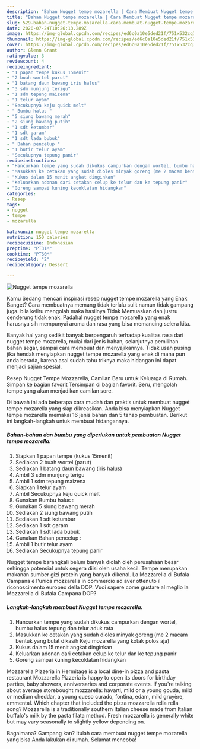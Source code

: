 ```yaml
---
description: "Bahan Nugget tempe mozarella | Cara Membuat Nugget tempe mozarella Yang Enak Dan Lezat"
title: "Bahan Nugget tempe mozarella | Cara Membuat Nugget tempe mozarella Yang Enak Dan Lezat"
slug: 529-bahan-nugget-tempe-mozarella-cara-membuat-nugget-tempe-mozarella-yang-enak-dan-lezat
date: 2020-07-24T10:26:13.289Z
image: https://img-global.cpcdn.com/recipes/ed6c0a10e5ded21f/751x532cq70/nugget-tempe-mozarella-foto-resep-utama.jpg
thumbnail: https://img-global.cpcdn.com/recipes/ed6c0a10e5ded21f/751x532cq70/nugget-tempe-mozarella-foto-resep-utama.jpg
cover: https://img-global.cpcdn.com/recipes/ed6c0a10e5ded21f/751x532cq70/nugget-tempe-mozarella-foto-resep-utama.jpg
author: Glenn Grant
ratingvalue: 3
reviewcount: 4
recipeingredient:
- "1 papan tempe kukus 15menit"
- "2 buah wortel parut"
- "1 batang daun bawang iris halus"
- "3 sdm munjung terigu"
- "1 sdm tepung maizena"
- "1 telur ayam"
- "Secukupnya keju quick melt"
- " Bumbu halus "
- "5 siung bawang merah"
- "2 siung bawang putih"
- "1 sdt ketumbar"
- "1 sdt garam"
- "1 sdt lada bubuk"
- " Bahan pencelup "
- "1 butir telur ayam"
- "Secukupnya tepung panir"
recipeinstructions:
- "Hancurkan tempe yang sudah dikukus campurkan dengan wortel, bumbu halus tepung dan telur aduk rata"
- "Masukkan ke cetakan yang sudah dioles minyak goreng (me 2 macam bentuk yang bulat dikasih Keju mozarella yang kotak polos aja)"
- "Kukus dalam 15 menit angkat dinginkan"
- "Keluarkan adonan dari cetakan celup ke telur dan ke tepung panir"
- "Goreng sampai kuning kecoklatan hidangkan"
categories:
- Resep
tags:
- nugget
- tempe
- mozarella

katakunci: nugget tempe mozarella 
nutrition: 150 calories
recipecuisine: Indonesian
preptime: "PT31M"
cooktime: "PT60M"
recipeyield: "2"
recipecategory: Dessert

---
```



![Nugget tempe mozarella](https://img-global.cpcdn.com/recipes/ed6c0a10e5ded21f/751x532cq70/nugget-tempe-mozarella-foto-resep-utama.jpg)

Kamu Sedang mencari inspirasi resep nugget tempe mozarella yang Enak Banget? Cara membuatnya memang tidak terlalu sulit namun tidak gampang juga. bila keliru mengolah maka hasilnya Tidak Memuaskan dan justru cenderung tidak enak. Padahal nugget tempe mozarella yang enak harusnya sih mempunyai aroma dan rasa yang bisa memancing selera kita.

Banyak hal yang sedikit banyak berpengaruh terhadap kualitas rasa dari nugget tempe mozarella, mulai dari jenis bahan, selanjutnya pemilihan bahan segar, sampai cara membuat dan menyajikannya. Tidak usah pusing jika hendak menyiapkan nugget tempe mozarella yang enak di mana pun anda berada, karena asal sudah tahu triknya maka hidangan ini dapat menjadi sajian spesial.

Resep Nugget Tempe Mozzarella, Camilan Baru untuk Keluarga di Rumah. Simpan ke bagian favorit Tersimpan di bagian favorit. Seru, mengolah tempe yang akan menjadikan camilan sore.


Di bawah ini ada beberapa cara mudah dan praktis untuk membuat nugget tempe mozarella yang siap dikreasikan. Anda bisa menyiapkan Nugget tempe mozarella memakai 16 jenis bahan dan 5 tahap pembuatan. Berikut ini langkah-langkah untuk membuat hidangannya.

<!--inarticleads1-->

##### Bahan-bahan dan bumbu yang diperlukan untuk pembuatan Nugget tempe mozarella:

1. Siapkan 1 papan tempe (kukus 15menit)
1. Sediakan 2 buah wortel (parut)
1. Sediakan 1 batang daun bawang (iris halus)
1. Ambil 3 sdm munjung terigu
1. Ambil 1 sdm tepung maizena
1. Siapkan 1 telur ayam
1. Ambil Secukupnya keju quick melt
1. Gunakan  Bumbu halus :
1. Gunakan 5 siung bawang merah
1. Sediakan 2 siung bawang putih
1. Sediakan 1 sdt ketumbar
1. Sediakan 1 sdt garam
1. Sediakan 1 sdt lada bubuk
1. Gunakan  Bahan pencelup :
1. Ambil 1 butir telur ayam
1. Sediakan Secukupnya tepung panir


Nugget tempe barangkali belum banyak diolah oleh perusahaan besar sehingga potensial untuk segera diisi oleh usaha kecil. Tempe merupakan makanan sumber gizi protein yang banyak dikenal. La Mozzarella di Bufala Campana è l&#39;unica mozzarella in commercio ad aver ottenuto il riconoscimento europeo della DOP. Vuoi sapere come gustare al meglio la Mozzarella di Bufala Campana DOP? 

<!--inarticleads2-->

##### Langkah-langkah membuat Nugget tempe mozarella:

1. Hancurkan tempe yang sudah dikukus campurkan dengan wortel, bumbu halus tepung dan telur aduk rata
1. Masukkan ke cetakan yang sudah dioles minyak goreng (me 2 macam bentuk yang bulat dikasih Keju mozarella yang kotak polos aja)
1. Kukus dalam 15 menit angkat dinginkan
1. Keluarkan adonan dari cetakan celup ke telur dan ke tepung panir
1. Goreng sampai kuning kecoklatan hidangkan


Mozzarella Pizzeria in Hermitage is a local dine-in pizza and pasta restaurant Mozzarella Pizzeria is happy to open its doors for birthday parties, baby showers, anniversaries and corporate events. If you&#39;re talking about average storebought mozzarella: havarti, mild or a young gouda, mild or medium cheddar, a young queso curado, fontina, edam, mild gruyère, emmental. Which chapter that included the pizza mozzarella rella rella song? Mozzarella is a traditionally southern Italian cheese made from Italian buffalo&#39;s milk by the pasta filata method. Fresh mozzarella is generally white but may vary seasonally to slightly yellow depending on. 

Bagaimana? Gampang kan? Itulah cara membuat nugget tempe mozarella yang bisa Anda lakukan di rumah. Selamat mencoba!
